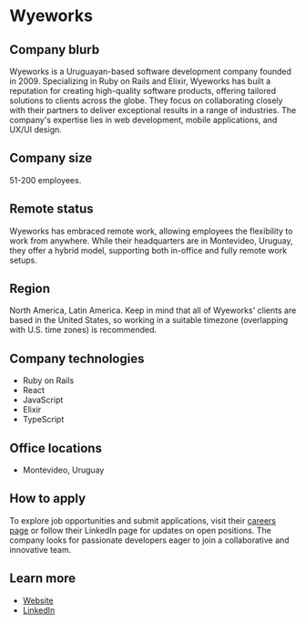 # Wyeworks

## Company blurb
Wyeworks is a Uruguayan-based software development company founded in 2009. Specializing in Ruby on Rails and Elixir, Wyeworks has built a reputation for creating high-quality software products, offering tailored solutions to clients across the globe. They focus on collaborating closely with their partners to deliver exceptional results in a range of industries. The company's expertise lies in web development, mobile applications, and UX/UI design.

## Company size
51-200 employees.

## Remote status
Wyeworks has embraced remote work, allowing employees the flexibility to work from anywhere. While their headquarters are in Montevideo, Uruguay, they offer a hybrid model, supporting both in-office and fully remote work setups.

## Region
North America, Latin America.
Keep in mind that all of Wyeworks' clients are based in the United States, so working in a suitable timezone (overlapping with U.S. time zones) is recommended.

## Company technologies
- Ruby on Rails
- React
- JavaScript
- Elixir
- TypeScript

## Office locations
- Montevideo, Uruguay

## How to apply
To explore job opportunities and submit applications, visit their [careers page](https://www.wyeworks.com/careers) or follow their LinkedIn page for updates on open positions. The company looks for passionate developers eager to join a collaborative and innovative team.

## Learn more
- [Website](https://www.wyeworks.com/)
- [LinkedIn](https://uy.linkedin.com/company/wyeworks)
